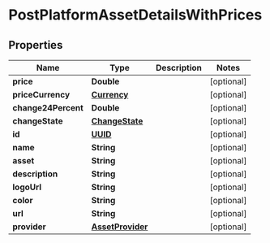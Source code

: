 # PostPlatformAssetDetailsWithPrices

## Properties
Name | Type | Description | Notes
------------ | ------------- | ------------- | -------------
**price** | **Double** |  |  [optional]
**priceCurrency** | [**Currency**](Currency.md) |  |  [optional]
**change24Percent** | **Double** |  |  [optional]
**changeState** | [**ChangeState**](ChangeState.md) |  |  [optional]
**id** | [**UUID**](UUID.md) |  |  [optional]
**name** | **String** |  |  [optional]
**asset** | **String** |  |  [optional]
**description** | **String** |  |  [optional]
**logoUrl** | **String** |  |  [optional]
**color** | **String** |  |  [optional]
**url** | **String** |  |  [optional]
**provider** | [**AssetProvider**](AssetProvider.md) |  |  [optional]
